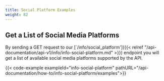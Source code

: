 ```yaml
---
title: Social Platform Examples
weight: 82
---
```


## Get a List of Social Media Platforms
By sending a GET request to our [`/info/social_platform']({{< relref "/api-documentation/api-v1/info/info-social-platform.md" >}}) endpoint you
will get a list of available social media platforms supported by the API.

{{< code-example exampleId="info-social-platform" pathURL="/api-documentation/how-to/info-social-platform/examples">}}

